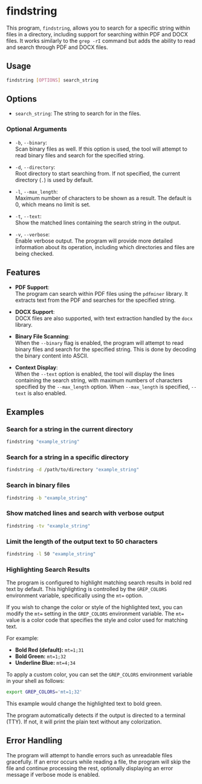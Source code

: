 # findstring

This program, `findstring`, allows you to search for a specific string within files in a directory, including support for searching within PDF and DOCX files. It works similarly to the `grep -rI` command but adds the ability to read and search through PDF and DOCX files.

## Usage

```bash
findstring [OPTIONS] search_string
```

## Options

- `search_string`: The string to search for in the files.

### Optional Arguments

- `-b`, `--binary`:  
  Scan binary files as well. If this option is used, the tool will attempt to read binary files and search for the specified string.

- `-d`, `--directory`:  
  Root directory to start searching from. If not specified, the current directory (`.`) is used by default.

- `-l`, `--max_length`:  
  Maximum number of characters to be shown as a result. The default is 0, which means no limit is set.

- `-t`, `--text`:  
  Show the matched lines containing the search string in the output.

- `-v`, `--verbose`:  
  Enable verbose output. The program will provide more detailed information about its operation, including which directories and files are being checked.

## Features

- **PDF Support**:  
  The program can search within PDF files using the `pdfminer` library. It extracts text from the PDF and searches for the specified string.

- **DOCX Support**:  
  DOCX files are also supported, with text extraction handled by the `docx` library.

- **Binary File Scanning**:  
  When the `--binary` flag is enabled, the program will attempt to read binary files and search for the specified string. This is done by decoding the binary content into ASCII.

- **Context Display**:  
  When the `--text` option is enabled, the tool will display the lines containing the search string, with maximum numbers of characters specified by the `--max_length` option. When `--max_length` is specified, `--text` is also enabled.

## Examples

### Search for a string in the current directory

```bash
findstring "example_string"
```

### Search for a string in a specific directory

```bash
findstring -d /path/to/directory "example_string"
```

### Search in binary files

```bash
findstring -b "example_string"
```

### Show matched lines and search with verbose output

```bash
findstring -tv "example_string"
```

### Limit the length of the output text to 50 characters

```bash
findstring -l 50 "example_string"
```

### Highlighting Search Results

The program is configured to highlight matching search results in bold red text by default. This highlighting is controlled by the `GREP_COLORS` environment variable, specifically using the `mt=` option.

If you wish to change the color or style of the highlighted text, you can modify the `mt=` setting in the `GREP_COLORS` environment variable. The `mt=` value is a color code that specifies the style and color used for matching text.

For example:
- **Bold Red (default):** `mt=1;31`
- **Bold Green:** `mt=1;32`
- **Underline Blue:** `mt=4;34`

To apply a custom color, you can set the `GREP_COLORS` environment variable in your shell as follows:

```bash
export GREP_COLORS='mt=1;32'
```

This example would change the highlighted text to bold green.

The program automatically detects if the output is directed to a terminal (TTY). If not, it will print the plain text without any colorization.

## Error Handling

The program will attempt to handle errors such as unreadable files gracefully. If an error occurs while reading a file, the program will skip the file and continue processing the rest, optionally displaying an error message if verbose mode is enabled.
